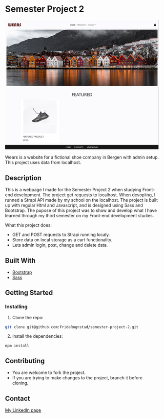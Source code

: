 # Semester Project 2

![image](https://github.com/FridaRognstad/semester-project-2/blob/main/semester-project-index.jpg?raw=true)

Wears is a website for a fictional shoe company in Bergen with admin setup. This project uses data from localhost.

## Description
This is a webpage I made for the Semester Project 2 when studying Front-end development. The project get requests to localhost. When devopling, I runned a Strapi API made by my school on the localhost. The project is built up with regular Html and Javascript, and is designed using Sass and Bootstrap. The pupose of this project was to show and develop what I have learned through my third semester on my Front-end development studies.

What this project does:
- GET and POST requests to Strapi running localy.
- Store data on local storage as a cart functionality.
- Lets admin login, post, change and delete data.

## Built With

- [Bootstrap](https://getbootstrap.com/)
- [Sass](https://sass-lang.com/)

## Getting Started

### Installing

1. Clone the repo:

```bash
git clone git@github.com:FridaRognstad/semester-project-2.git
```

2. Install the dependencies:

```
npm install
```

## Contributing

- You are welcome to fork the project.
- If you are trying to make changes to the project, branch it before cloning.

## Contact

[My LinkedIn page](https://no.linkedin.com/in/frida-rognstad)
